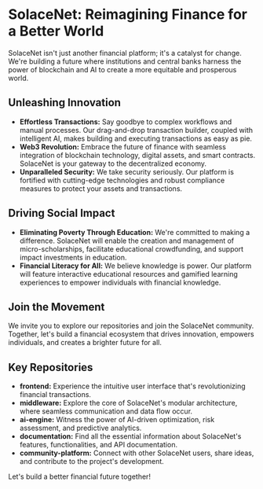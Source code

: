 # SolaceNet: Reimagining Finance for a Better World

SolaceNet isn't just another financial platform; it's a catalyst for change. We're building a future where institutions and central banks harness the power of blockchain and AI to create a more equitable and prosperous world.

## Unleashing Innovation

* **Effortless Transactions:** Say goodbye to complex workflows and manual processes. Our drag-and-drop transaction builder, coupled with intelligent AI, makes building and executing transactions as easy as pie.
* **Web3 Revolution:** Embrace the future of finance with seamless integration of blockchain technology, digital assets, and smart contracts. SolaceNet is your gateway to the decentralized economy.
* **Unparalleled Security:** We take security seriously. Our platform is fortified with cutting-edge technologies and robust compliance measures to protect your assets and transactions.

## Driving Social Impact

* **Eliminating Poverty Through Education:** We're committed to making a difference. SolaceNet will enable the creation and management of micro-scholarships, facilitate educational crowdfunding, and support impact investments in education.
* **Financial Literacy for All:** We believe knowledge is power. Our platform will feature interactive educational resources and gamified learning experiences to empower individuals with financial knowledge.

## Join the Movement

We invite you to explore our repositories and join the SolaceNet community. Together, let's build a financial ecosystem that drives innovation, empowers individuals, and creates a brighter future for all.

## Key Repositories

* **frontend:** Experience the intuitive user interface that's revolutionizing financial transactions.
* **middleware:** Explore the core of SolaceNet's modular architecture, where seamless communication and data flow occur.
* **ai-engine:** Witness the power of AI-driven optimization, risk assessment, and predictive analytics.
* **documentation:** Find all the essential information about SolaceNet's features, functionalities, and API documentation.
* **community-platform:** Connect with other SolaceNet users, share ideas, and contribute to the project's development.

Let's build a better financial future together!
